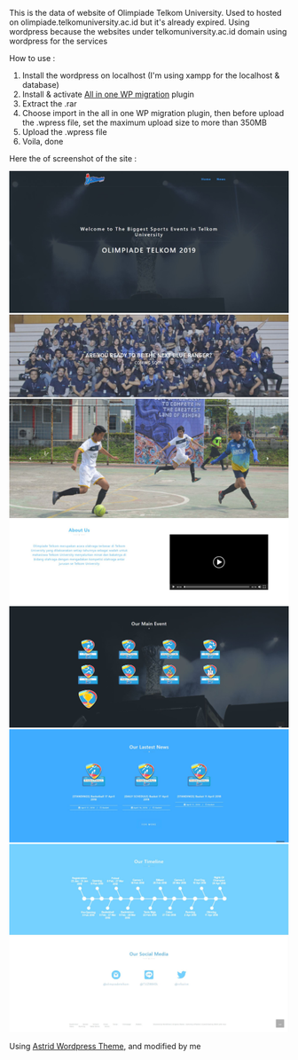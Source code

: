 This is the data of website of Olimpiade Telkom University. Used to hosted on olimpiade.telkomuniversity.ac.id but it's already expired.
Using wordpress because the websites under telkomuniversity.ac.id domain using wordpress for the services

How to use :
1. Install the wordpress on localhost (I'm using xampp for the localhost & database)
2. Install & activate [All in one WP migration](https://wordpress.org/plugins/all-in-one-wp-migration/) plugin
3. Extract the .rar
4. Choose import in the all in one WP migration plugin, then before upload the .wpress file, set the maximum upload size to more than 350MB
5. Upload the .wpress file
7. Voila, done


Here the of screenshot of the site :

![Screen 1](Preview/Olimpiadesite1.JPG)
![Screen 2](Preview/olimpiadesite2.JPG)
![Screen 3](Preview/Olimpiadesite3.JPG)
![Screen 4](Preview/Olimpiadesite4.JPG)
![Screen 5](Preview/Olimpiadesite5.JPG)
![Screen 6](Preview/Olimpiadesite6.JPG)
![Screen 7](Preview/olimpiadesite7.JPG)
![Screen 8](Preview/olimpiadesite8.JPG)


Using [Astrid Wordpress Theme](https://athemes.com/theme/astrid/), and modified by me
